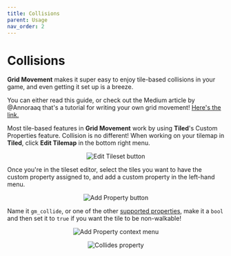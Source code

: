 ```yaml
---
title: Collisions
parent: Usage
nav_order: 2
---
```


# Collisions

**Grid Movement** makes it super easy to enjoy tile-based collisions in your game, and even getting it set up is a breeze.

You can either read this guide, or check out the Medium article by @Annoraaq that's a tutorial for writing your own grid movement! [Here's the link.](https://medium.com/swlh/grid-based-movement-in-a-top-down-2d-rpg-with-phaser-3-e3a3486eb2fd)

Most tile-based features in **Grid Movement** work by using **Tiled**'s Custom Properties feature. Collision is no different! When working on your tilemap in **Tiled**, click **Edit Tilemap** in the bottom right menu.

<p align="center">
    <img src="https://raw.githubusercontent.com/wiki/splashsky/phaser-grid-movement-plugin/assets/edit-tileset-helper.png" alt="Edit Tileset button" />
</p>

Once you're in the tileset editor, select the tiles you want to have the custom property assigned to, and add a custom property in the left-hand menu.

<p align="center">
    <img src="https://raw.githubusercontent.com/wiki/splashsky/phaser-grid-movement-plugin/assets/add-property-helper.png" alt="Add Property button" />
</p>

Name it `gm_collide`, or one of the other [supported properties](https://github.com/Annoraaq/phaser-grid-movement-plugin/wiki/Tile-Properties), make it a `bool` and then set it to `true` if you want the tile to be non-walkable!

<p align="center">
    <img src="https://raw.githubusercontent.com/wiki/splashsky/phaser-grid-movement-plugin/assets/property-helper.png" alt="Add Property context menu" />
</p>

<p align="center">
    <img src="https://raw.githubusercontent.com/wiki/splashsky/phaser-grid-movement-plugin/assets/collides-helper.png" alt="Collides property" />
</p>
